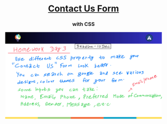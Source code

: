<h1 align="center"><a href="https://jay-neo.github.io/Dev-A-Web-2023/Day3">Contact Us Form</a></h1>
<h3 align="center">with CSS</h3>

![Day 3](<Homework 3.png>)